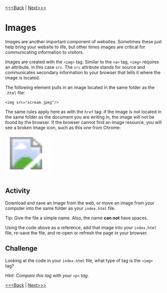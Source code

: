 [<<<Back](links.md) | [Next>>>](conventions.md)

# Images

Images are another important component of websites. Sometimes these just help bring your website to life, but other times images are critical for communicating information to visitors. 

Images are created with the `<img>` tag. Similar to the `<a>` tag, `<img>` requires an attribute, in this case `src`. The `src` attribute stands for source and communicates secondary information to your browser that tells it where the image is located. 

The following element pulls in an image located in the same folder as the `.html` file:

	<img src="scream.jpeg"/>

The same rules apply here as with the `href` tag: if the image is not located in the same folder as the document you are writing in, the image will not be found by the browser. If the browser cannot find an image resource, you will see a broken image icon, such as this one from Chrome:

![Chrome broken image icon](broken.png)

## Activity

Download and save an image from the web, or move an image from your computer into the same folder as your `index.html` file. 

Tip: Give the file a simple name. Also, the name **can not** have spaces.

Using the code above as a reference, add that image into your `index.html` file, re-save the file, and re-open or refresh the page in your browser. 

## Challenge

Looking at the code in your `index.html` file, what type of tag is the `<img>` tag? 

*Hint: Compare this tag with your `<p>` tag.*

[<<<Back](links.md) | [Next>>>](conventions.md)
